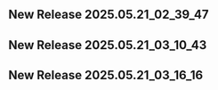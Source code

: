 ## New Release 2025.05.21_02_39_47
## New Release 2025.05.21_03_10_43
## New Release 2025.05.21_03_16_16

